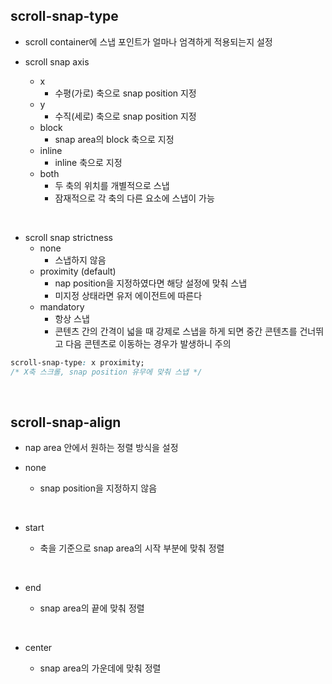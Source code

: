 ## scroll-snap-type

- scroll container에 스냅 포인트가 얼마나 엄격하게 적용되는지 설정

- scroll snap axis

  - x
    - 수평(가로) 축으로 snap position 지정
  - y
    - 수직(세로) 축으로 snap position 지정
  - block
    - snap area의 block 축으로 지정
  - inline
    - inline 축으로 지정
  - both
    - 두 축의 위치를 개별적으로 스냅
    - 잠재적으로 각 축의 다른 요소에 스냅이 가능

<br>

- scroll snap strictness
  - none
    - 스냅하지 않음
  - proximity (default)
    - nap position을 지정하였다면 해당 설정에 맞춰 스냅
    - 미지정 상태라면 유저 에이전트에 따른다
  - mandatory
    - 항상 스냅
    - 콘텐츠 간의 간격이 넓을 때 강제로 스냅을 하게 되면 중간 콘텐츠를 건너뛰고 다음 콘텐츠로 이동하는 경우가 발생하니 주의

```css
scroll-snap-type: x proximity;
/* X축 스크롤, snap position 유무에 맞춰 스냅 */
```

<br>

## scroll-snap-align

- nap area 안에서 원하는 정렬 방식을 설정

- none

  - snap position을 지정하지 않음

    <br>

- start

  - 축을 기준으로 snap area의 시작 부분에 맞춰 정렬

    <br>

- end

  - snap area의 끝에 맞춰 정렬

    <br>

- center

  - snap area의 가운데에 맞춰 정렬

    <br>

